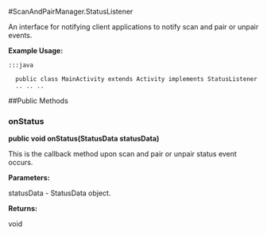 #ScanAndPairManager.StatusListener

An interface for notifying client applications to notify scan and pair or unpair events.
 
 



**Example Usage:**
	
	:::java	
	 	
	  public class MainActivity extends Activity implements StatusListener
	  .. .. ..
	  


##Public Methods

### onStatus

**public void onStatus(StatusData statusData)**

This is the callback method upon scan and pair or unpair status event occurs.

**Parameters:**

statusData - StatusData object.

**Returns:**

void

